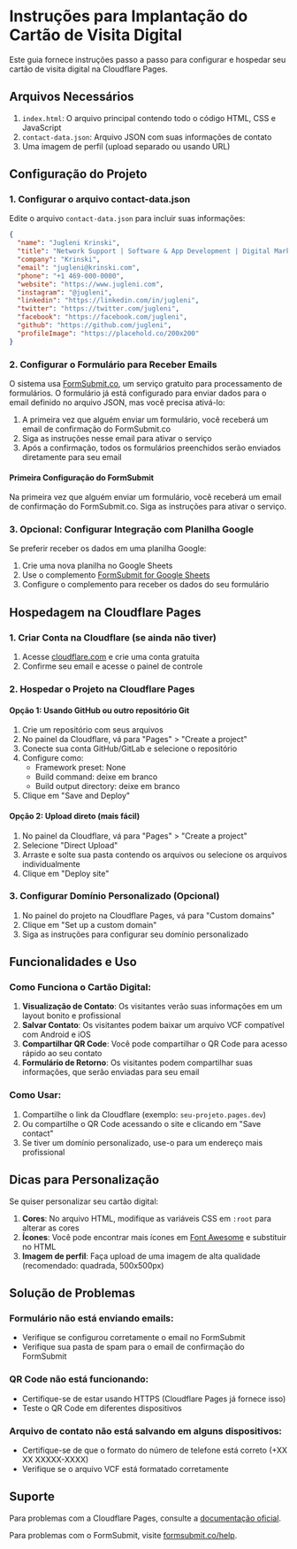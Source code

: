 # Instruções para Implantação do Cartão de Visita Digital

Este guia fornece instruções passo a passo para configurar e hospedar seu cartão de visita digital na Cloudflare Pages.

## Arquivos Necessários

1. `index.html`: O arquivo principal contendo todo o código HTML, CSS e JavaScript
2. `contact-data.json`: Arquivo JSON com suas informações de contato
3. Uma imagem de perfil (upload separado ou usando URL)

## Configuração do Projeto

### 1. Configurar o arquivo contact-data.json

Edite o arquivo `contact-data.json` para incluir suas informações:
```json
{
  "name": "Jugleni Krinski",
  "title": "Network Support | Software & App Development | Digital Marketing for Funnels",
  "company": "Krinski",
  "email": "jugleni@krinski.com",
  "phone": "+1 469-000-0000",
  "website": "https://www.jugleni.com",
  "instagram": "@jugleni",
  "linkedin": "https://linkedin.com/in/jugleni",
  "twitter": "https://twitter.com/jugleni",
  "facebook": "https://facebook.com/jugleni",
  "github": "https://github.com/jugleni",
  "profileImage": "https://placehold.co/200x200"
}
```

### 2. Configurar o Formulário para Receber Emails

O sistema usa [FormSubmit.co](https://formsubmit.co/), um serviço gratuito para processamento de formulários. O formulário já está configurado para enviar dados para o email definido no arquivo JSON, mas você precisa ativá-lo:

1. A primeira vez que alguém enviar um formulário, você receberá um email de confirmação do FormSubmit.co
2. Siga as instruções nesse email para ativar o serviço
3. Após a confirmação, todos os formulários preenchidos serão enviados diretamente para seu email

#### Primeira Configuração do FormSubmit

Na primeira vez que alguém enviar um formulário, você receberá um email de confirmação do FormSubmit.co. Siga as instruções para ativar o serviço.

### 3. Opcional: Configurar Integração com Planilha Google

Se preferir receber os dados em uma planilha Google:

1. Crie uma nova planilha no Google Sheets
2. Use o complemento [FormSubmit for Google Sheets](https://workspace.google.com/marketplace/app/formsubmit_for_google_sheets/262617744923)
3. Configure o complemento para receber os dados do seu formulário

## Hospedagem na Cloudflare Pages

### 1. Criar Conta na Cloudflare (se ainda não tiver)

1. Acesse [cloudflare.com](https://cloudflare.com) e crie uma conta gratuita
2. Confirme seu email e acesse o painel de controle

### 2. Hospedar o Projeto na Cloudflare Pages

#### Opção 1: Usando GitHub ou outro repositório Git

1. Crie um repositório com seus arquivos
2. No painel da Cloudflare, vá para "Pages" > "Create a project"
3. Conecte sua conta GitHub/GitLab e selecione o repositório
4. Configure como:
   - Framework preset: None
   - Build command: deixe em branco
   - Build output directory: deixe em branco
5. Clique em "Save and Deploy"

#### Opção 2: Upload direto (mais fácil)

1. No painel da Cloudflare, vá para "Pages" > "Create a project"
2. Selecione "Direct Upload"
3. Arraste e solte sua pasta contendo os arquivos ou selecione os arquivos individualmente
4. Clique em "Deploy site"

### 3. Configurar Domínio Personalizado (Opcional)

1. No painel do projeto na Cloudflare Pages, vá para "Custom domains"
2. Clique em "Set up a custom domain"
3. Siga as instruções para configurar seu domínio personalizado

## Funcionalidades e Uso

### Como Funciona o Cartão Digital:

1. **Visualização de Contato**: Os visitantes verão suas informações em um layout bonito e profissional
2. **Salvar Contato**: Os visitantes podem baixar um arquivo VCF compatível com Android e iOS
3. **Compartilhar QR Code**: Você pode compartilhar o QR Code para acesso rápido ao seu contato
4. **Formulário de Retorno**: Os visitantes podem compartilhar suas informações, que serão enviadas para seu email

### Como Usar:

1. Compartilhe o link da Cloudflare (exemplo: `seu-projeto.pages.dev`)
2. Ou compartilhe o QR Code acessando o site e clicando em "Save contact"
3. Se tiver um domínio personalizado, use-o para um endereço mais profissional

## Dicas para Personalização

Se quiser personalizar seu cartão digital:

1. **Cores**: No arquivo HTML, modifique as variáveis CSS em `:root` para alterar as cores
2. **Ícones**: Você pode encontrar mais ícones em [Font Awesome](https://fontawesome.com/icons) e substituir no HTML
3. **Imagem de perfil**: Faça upload de uma imagem de alta qualidade (recomendado: quadrada, 500x500px)

## Solução de Problemas

### Formulário não está enviando emails:
- Verifique se configurou corretamente o email no FormSubmit
- Verifique sua pasta de spam para o email de confirmação do FormSubmit

### QR Code não está funcionando:
- Certifique-se de estar usando HTTPS (Cloudflare Pages já fornece isso)
- Teste o QR Code em diferentes dispositivos

### Arquivo de contato não está salvando em alguns dispositivos:
- Certifique-se de que o formato do número de telefone está correto (+XX XX XXXXX-XXXX)
- Verifique se o arquivo VCF está formatado corretamente

## Suporte

Para problemas com a Cloudflare Pages, consulte a [documentação oficial](https://developers.cloudflare.com/pages/).

Para problemas com o FormSubmit, visite [formsubmit.co/help](https://formsubmit.co/help).